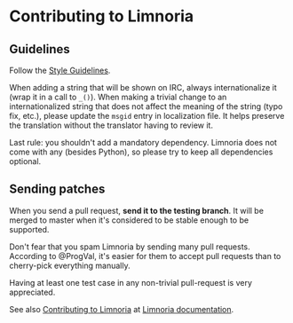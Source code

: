 # Contributing to Limnoria

## Guidelines

Follow the [Style Guidelines].

When adding a string that will be shown on IRC, always internationalize
it (wrap it in a call to `_()`).
When making a trivial change to an internationalized string that does not
affect the meaning of the string (typo fix, etc.), please update the
`msgid` entry in localization file. It helps preserve the translation
without the translator having to review it.

Last rule: you shouldn't add a mandatory dependency. Limnoria does not
come with any (besides Python), so please try to keep all dependencies
optional.

[Style Guidelines]:https://limnoria.readthedocs.io/en/latest/develop/style.html

## Sending patches

When you send a pull request, **send it to the testing branch**. 
It will be merged to master when it's considered to be stable enough to be 
supported.

Don't fear that you spam Limnoria by sending many pull requests. According 
to @ProgVal, it's easier for them to accept pull requests than to 
cherry-pick everything manually.

Having at least one test case in any non-trivial pull-request
is very appreciated.

See also [Contributing to Limnoria] at [Limnoria documentation].

[Contributing to Limnoria]:https://limnoria.readthedocs.io/en/latest/contribute/index.html

[Limnoria documentation]:https://limnoria.readthedocs.io/
